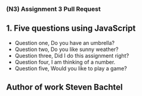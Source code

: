 ### (N3) Assignment 3 Pull Request

##  1. Five questions using JavaScript
- Question one, Do you have an umbrella?
- Question two, Do you like sunny weather?
- Question three, Did I do this assignment right?
- Question four, I am thinking of a number.
- Question five, Would you like to play a game?

## Author of work Steven Bachtel
